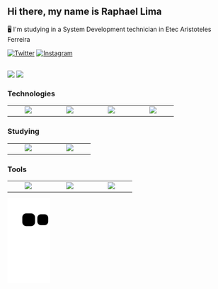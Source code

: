 ## Hi there, my name is Raphael Lima

:desktop_computer: I'm studying in a System Development technician in Etec Aristoteles Ferreira

[![Twitter](https://img.shields.io/badge/Twitter-1DA1F2?style=for-the-badge&logo=twitter&logoColor=white)](https://twitter.com/rapha387)
[![Instagram](https://img.shields.io/badge/Instagram-E4405F?style=for-the-badge&logo=instagram&logoColor=white)](https://www.instagram.com/raphafernandes8/)

<br>

<div>
    <img  src="https://github-readme-stats.vercel.app/api?username=Rapha387&theme=dracula" href="https://github.com/Rapha387" height="150em">
    <img  src="https://github-readme-stats.vercel.app/api/top-langs/?username=Rapha387&hide=&layout=compact&theme=dracula"  href="https://github.com/Rapha387/" height="150em">
</div>





### Technologies

<table>
    <tr>
        <td align="center" width="80">
            <img width="60" src="https://cdn.jsdelivr.net/gh/devicons/devicon/icons/html5/html5-original.svg"/>
        </td>
        <td align="center" width="80">
            <img width="60" src="https://cdn.jsdelivr.net/gh/devicons/devicon/icons/css3/css3-original.svg"/>
        </td>
        <td align="center" width="80">
            <img width="60" src="https://cdn.jsdelivr.net/gh/devicons/devicon/icons/javascript/javascript-original.svg"/>
        </td>
        <td align="center" width="80">
            <img src="https://cdn.jsdelivr.net/gh/devicons/devicon/icons/sass/sass-original.svg"/>
        </td>
    </tr>
</table>

### Studying

<table>
    <tr>
        <td align="center" width="80">
            <img src="https://cdn.jsdelivr.net/gh/devicons/devicon/icons/react/react-original.svg" />
        </td>
        <td align="center" width="80">
            <img src="https://cdn.jsdelivr.net/gh/devicons/devicon/icons/csharp/csharp-original.svg" />
        </td>
    </tr>
</table>
        
### Tools

<table>
    <tr>
        <td align="center" width="80">
            <img width="60" src="https://img.icons8.com/color/48/000000/visual-studio-code-2019.png"/>
        </td>
        <td align="center" width="80">
            <img width="60" src="https://cdn.jsdelivr.net/gh/devicons/devicon/icons/figma/figma-original.svg" />
        </td>
        <td align="center" width="80">
            <img width="60" src="https://cdn.jsdelivr.net/gh/devicons/devicon/icons/git/git-original.svg" />
        </td>
    </tr>
</table>


![Snake animation](https://github.com/Rapha387/Rapha387/blob/output/github-contribution-grid-snake.svg)

        
        
        
      
